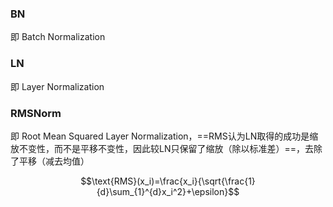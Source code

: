 ### BN
即 Batch Normalization

### LN
即 Layer Normalization
### RMSNorm
即 Root Mean Squared Layer Normalization，==RMS认为LN取得的成功是缩放不变性，而不是平移不变性，因此较LN只保留了缩放（除以标准差）==，去除了平移（减去均值）

$$\text{RMS}(x_i)=\frac{x_i}{\sqrt{\frac{1}{d}\sum_{1}^{d}x_i^2}+\epsilon}$$